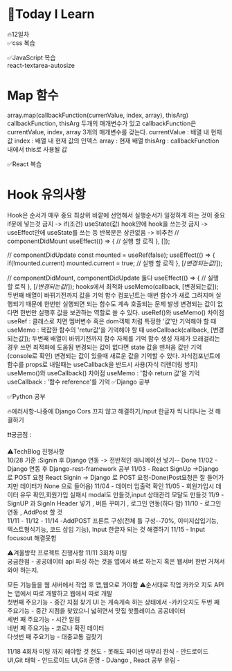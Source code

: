 
# 🎃Today I Learn  
🔥12일차  
✅css 복습  

  

✅JavaScript 복습  
react-textarea-autosize
# Map 함수
array.map(callbackFunction(currenValue, index, array), thisArg)
callbackFunction, thisArg 두개의 매개변수가 있고
callbackFunction은 currentValue, index, array 3개의 매개변수를 갖는다.
currentValue : 배열 내 현재 값
index : 배열 내 현재 값의 인덱스
array : 현재 배열
thisArg : callbackFunction 내에서 this로 사용될 값

✅React 복습  
# Hook 유의사항
Hook은 순서가 매우 중요
최상위 바깥에 선언해서 실행순서가 일정하게 하는 것이 중요
if문에 넣는것 금지 -> if(조건) useState(값)
hook안에 hook을 쓰는것 금지 -> useEffect안에 useState를 쓰는 등
반복문은 상관없음 -> 비추천
// componentDidMount
useEffect(() => {
  // 실행 할 로직
}, []);

// componentDidUpdate
const mounted = useRef(false);
useEffect(() => {
  if(!mounted.current) mounted.current = true;
  // 실행 할 로직
}, [/*변경되는값*/]);

// componentDidMount, componentDidUpdate 둘다
useEffect(() => {
  // 실행 할 로직
}, [/*변경되는값*/]);
hooks에서 최적화
useMemo(callback, [변경되는값]);
두번째 배열이 바뀌기전까지 값을 기억
함수 컴포넌트는 매번 함수가 새로 그려지며 실행되기 때문에 한번만 실행되면 되는 함수도 계속 호출되는 문제 발생
변경되는 값이 없다면 한번만 실행후 값을 보관하는 역할로 쓸 수 있다.
useRef()와 useMemo() 차이점
useRef : 클래스로 치면 멤버변수 혹은 dom객체 처럼 특정한 '값'만 기억해야 할 때
useMemo : 복잡한 함수의 'retur값'을 기억해야 할 때
useCallback(callback, [변경되는값]);
두번째 배열이 바뀌기전까지 함수 자체를 기억
함수 생성 자체가 오래걸리는 경우 쓰면 최적화에 도움됨
변경되는 값이 없다면 state 값을 맨처음 값만 기억(console로 확인)
변경되는 값이 있을때 새로운 값을 기억할 수 있다.
자식컴포넌트에 함수를 props로 내릴때는 useCallback을 반드시 사용(자식 리렌더링 방지)
useMemo()와 useCallback() 차이점
useMemo : '함수 return 값'을 기억
useCallback : '함수 reference'를 기억
✅Django 공부  

✅Python 공부  





🔥에러사항-나중에 Django Cors 끄지 않고 해결하기,Input 한글자 씩 나타나는 것 해결하기



❗️❗️궁금점 : 

⚠️TechBlog 진행사항  
10/28 기준 :Signin  후 Django 연동 -> 전반적인 애니메이션 넣기-- Done
11/02 - Django 연동 후 Django-rest-framework 공부
11/03 - React SignUp ->Django 로 POST 요청 React Signin -> Django 로 POST 요청-Done(Post요청은 잘 들어가지만 데이터가 None 으로 들어옴)
11/04 - 데이터 입출력 확인
11/05 - 회원가입시 데이터 유무 확인,회원가입 실패시 modal도 만들것,input 상태관리 모달도 만들것
11/9 - SignUP  과 SignIn Header 넣기 , 버튼 꾸미기 , 로그인 연동(하다 맘)
11/10 - 로그인 연동 , AddPost 할 것  
11/11 - 
11/12 -
11/14 -AddPOST 프론트 구성(전체 틀 구성--70%, 이미지삽입기능, 텍스트형식기능, 코드 삽입 기능), Input 한글자 되는 것 해결하기
11/15 - Input focusout 해결못함

⚠️겨울방학 프로젝트 진행사항 
11/11 3회차 미팅  
궁금한점 - 공공데이터 api 파싱 하는 것을 앱에서 바로 하는지 혹은 웹서버 한번 거쳐서 와야 하는지.  

모든 기능들을 웹 서버에서 작업 후 앱,웹으로 가야함
⚠️순서대로 작업
카카오 지도 API 는 앱에서 따로 개발하고 웹에서 따로 개발  
첫번째 주요기능 - 중간 지점 찾기  UI 는 게속게속 하는 상태에서  -카카오지도
두번 째 주요기능 - 중간 지점을 찾았으니 넓히면서 맛집 핫플레이스 공공데이터  
세번 째 주요기능 - 시간 알림  
네번 째 주요기능 - 코로나 확진 데이터  
다섯번 째 주요기능 - 대중교통 길찾기

11/18 4회차 미팅 까지 해야할 것
현도 - 못해도 파이썬 마무리
한식 - 안드로이드 UI,Git
태혁 - 안드로이드 UI,Git
준영 - DJango , React 공부
유림 - 












